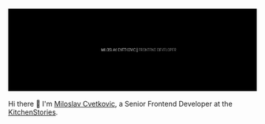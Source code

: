 [![Cover image](https://github.com/miloslavc/miloslavc/blob/master/miloslavc.png)](https://miloslavc.com)

Hi there 👋 I'm [Miloslav Cvetkovic](https://miloslavc.com), a Senior Frontend Developer at the [KitchenStories](https://www.kitchenstories.com).
